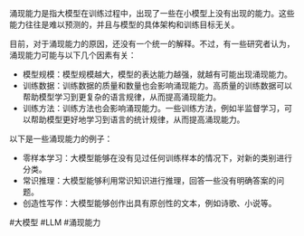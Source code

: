 
涌现能力是指大模型在训练过程中，出现了一些在小模型上没有出现的能力。这些能力往往是难以预测的，并且与模型的具体架构和训练目标无关。

目前，对于涌现能力的原因，还没有一个统一的解释。不过，有一些研究者认为，涌现能力可能与以下几个因素有关：

- 模型规模：模型规模越大，模型的表达能力越强，就越有可能出现涌现能力。
- 训练数据：训练数据的质量和数量也会影响涌现能力。高质量的训练数据可以帮助模型学习到更复杂的语言规律，从而提高涌现能力。
- 训练方法：训练方法也会影响涌现能力。一些训练方法，例如半监督学习，可以帮助模型更好地学习到语言的统计规律，从而提高涌现能力。

以下是一些涌现能力的例子：

- 零样本学习：大模型能够在没有见过任何训练样本的情况下，对新的类别进行分类。
- 常识推理：大模型能够利用常识知识进行推理，回答一些没有明确答案的问题。
- 创造性写作：大模型能够创作出具有原创性的文本，例如诗歌、小说等。

#大模型 #LLM #涌现能力
